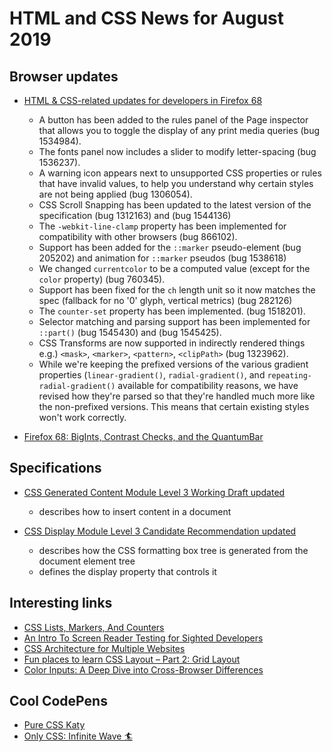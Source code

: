 # HTML and CSS News for August 2019

## Browser updates

- [HTML & CSS-related updates for developers in Firefox 68](https://developer.mozilla.org/en-US/docs/Mozilla/Firefox/Releases/68)
    + A button has been added to the rules panel of the Page inspector that allows you to toggle the display of any print media queries (bug 1534984).
    + The fonts panel now includes a slider to modify letter-spacing (bug 1536237).
    + A warning icon appears next to unsupported CSS properties or rules that have invalid values, to help you understand why certain styles are not being applied (bug 1306054).
    + CSS Scroll Snapping has been updated to the latest version of the specification (bug 1312163) and (bug 1544136)
    + The `-webkit-line-clamp` property has been implemented for compatibility with other browsers (bug 866102).
    + Support has been added for the `::marker` pseudo-element (bug 205202) and animation for `::marker` pseudos (bug 1538618)
    + We changed `currentcolor` to be a computed value (except for the `color` property)  (bug 760345).
    + Support has been fixed for the `ch` length unit so it now matches the spec (fallback for no '0' glyph, vertical metrics) (bug 282126)
    + The  `counter-set` property has been implemented. (bug 1518201).
    + Selector matching and parsing support has been implemented for `::part()` (bug 1545430) and (bug 1545425).
    + CSS Transforms are now supported in indirectly rendered things e.g.)  `<mask>`,  `<marker>`, `<pattern>`, `<clipPath>` (bug 1323962).
    + While we're keeping the prefixed versions of the various gradient properties (`linear-gradient()`, `radial-gradient()`, and `repeating-radial-gradient()` available for compatibility reasons, we have revised how they're parsed so that they're handled much more like the non-prefixed versions. This means that certain existing styles won't work correctly.

- [Firefox 68: BigInts, Contrast Checks, and the QuantumBar](https://hacks.mozilla.org/2019/07/firefox-68-bigints-contrast-checks-and-the-quantumbar/)

## Specifications

- [CSS Generated Content Module Level 3 Working Draft updated](https://www.w3.org/TR/css-content-3/)
    + describes how to insert content in a document

- [CSS Display Module Level 3 Candidate Recommendation updated](https://www.w3.org/TR/css-display-3/)
    + describes how the CSS formatting box tree is generated from the document element tree
    + defines the display property that controls it

## Interesting links

- [CSS Lists, Markers, And Counters](https://www.smashingmagazine.com/2019/07/css-lists-markers-counters/)
- [An Intro To Screen Reader Testing for Sighted Developers](http://uncaughtreferenceerror.com/a-crash-course-to-screenreaders-for-sighted-developers/)
- [CSS Architecture for Multiple Websites](https://medium.com/@elad/css-architecture-for-multiple-we)
- [Fun places to learn CSS Layout –  Part 2: Grid Layout](https://stephaniewalter.design/blog/fun-places-to-learn-css-layout-part-2-grid-layout/)
- [Color Inputs: A Deep Dive into Cross-Browser Differences](https://css-tricks.com/color-inputs-a-deep-dive-into-cross-browser-differences/)

## Cool CodePens

- [Pure CSS Katy](https://codepen.io/MalaikaIshtiaq/pen/OexbXz)
- [Only CSS: Infinite Wave 🏄](https://codepen.io/YusukeNakaya/pen/MMqwVw)
